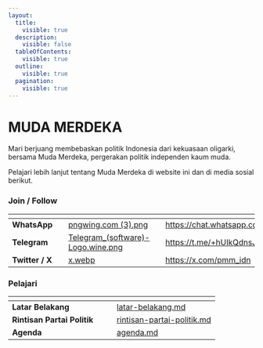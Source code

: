 ```yaml
---
layout:
  title:
    visible: true
  description:
    visible: false
  tableOfContents:
    visible: true
  outline:
    visible: true
  pagination:
    visible: true
---
```


# MUDA MERDEKA

Mari berjuang membebaskan politik Indonesia dari kekuasaan oligarki, bersama Muda Merdeka, pergerakan politik independen kaum muda.&#x20;

Pelajari lebih lanjut tentang Muda Merdeka di website ini dan di media sosial berikut.&#x20;

### Join / Follow

<table data-view="cards"><thead><tr><th></th><th></th><th data-hidden data-card-cover data-type="files"></th><th data-hidden></th><th data-hidden data-card-target data-type="content-ref"></th></tr></thead><tbody><tr><td><strong>WhatsApp</strong></td><td></td><td><a href=".gitbook/assets/pngwing.com (3).png">pngwing.com (3).png</a></td><td></td><td><a href="https://chat.whatsapp.com/JKdQx1G7jiV0Q69QvCJ5Q3">https://chat.whatsapp.com/JKdQx1G7jiV0Q69QvCJ5Q3</a></td></tr><tr><td><strong>Telegram</strong> </td><td></td><td><a href=".gitbook/assets/Telegram_(software)-Logo.wine.png">Telegram_(software)-Logo.wine.png</a></td><td></td><td><a href="https://t.me/+hUIkQdnsJSU5ODFh">https://t.me/+hUIkQdnsJSU5ODFh</a></td></tr><tr><td><strong>Twitter / X</strong></td><td></td><td><a href=".gitbook/assets/x.webp">x.webp</a></td><td></td><td><a href="https://x.com/pmm_idn">https://x.com/pmm_idn</a></td></tr></tbody></table>

### Pelajari

<table data-view="cards"><thead><tr><th></th><th></th><th></th><th data-hidden data-card-target data-type="content-ref"></th></tr></thead><tbody><tr><td><strong>Latar Belakang</strong></td><td></td><td></td><td><a href="latar-belakang.md">latar-belakang.md</a></td></tr><tr><td><strong>Rintisan Partai Politik</strong></td><td></td><td></td><td><a href="rintisan-partai-politik.md">rintisan-partai-politik.md</a></td></tr><tr><td><strong>Agenda</strong></td><td></td><td></td><td><a href="muda-merdeka/agenda.md">agenda.md</a></td></tr></tbody></table>
